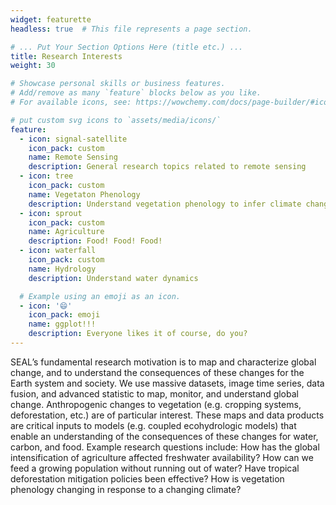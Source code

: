 ```yaml
---
widget: featurette
headless: true  # This file represents a page section.

# ... Put Your Section Options Here (title etc.) ...
title: Research Interests
weight: 30

# Showcase personal skills or business features.
# Add/remove as many `feature` blocks below as you like.
# For available icons, see: https://wowchemy.com/docs/page-builder/#icons

# put custom svg icons to `assets/media/icons/`
feature:
  - icon: signal-satellite
    icon_pack: custom
    name: Remote Sensing
    description: General research topics related to remote sensing
  - icon: tree
    icon_pack: custom
    name: Vegetaton Phenology
    description: Understand vegetation phenology to infer climate change 
  - icon: sprout
    icon_pack: custom
    name: Agriculture
    description: Food! Food! Food!
  - icon: waterfall
    icon_pack: custom
    name: Hydrology
    description: Understand water dynamics

  # Example using an emoji as an icon.
  - icon: '😄'
    icon_pack: emoji
    name: ggplot!!!
    description: Everyone likes it of course, do you?
---
```


SEAL’s fundamental research motivation is to map and characterize global change, and to understand the consequences of these changes for the Earth system and society. We use massive datasets, image time series, data fusion, and advanced statistic to map, monitor, and understand global change. Anthropogenic changes to vegetation (e.g. cropping systems, deforestation, etc.) are of particular interest. These maps and data products are critical inputs to models (e.g. coupled ecohydrologic models) that enable an understanding of the consequences of these changes for water, carbon, and food. Example research questions include: How has the global intensification of agriculture affected freshwater availability? How can we feed a growing population without running out of water? Have tropical deforestation mitigation policies been effective? How is vegetation phenology changing in response to a changing climate?